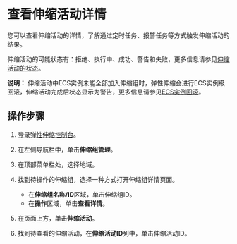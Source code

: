 # 查看伸缩活动详情

您可以查看伸缩活动的详情，了解通过定时任务、报警任务等方式触发伸缩活动的结果。

伸缩活动的可能状态有：拒绝、执行中、成功、警告和失败，更多信息请参见[伸缩活动的状态](/cn.zh-CN/监控/伸缩活动/伸缩活动概述.md)。

**说明：** 伸缩活动中ECS实例未能全部加入伸缩组时，弹性伸缩会进行ECS实例级回滚，伸缩活动完成后状态显示为警告，更多信息请参见[ECS实例回滚](/cn.zh-CN/监控/伸缩活动/伸缩活动概述.md)。

## 操作步骤

1.  登录[弹性伸缩控制台](https://essnew.console.aliyun.com/)。

2.  在左侧导航栏中，单击**伸缩组管理**。

3.  在顶部菜单栏处，选择地域。

4.  找到待操作的伸缩组，选择一种方式打开伸缩组详情页面。

    -   在**伸缩组名称/ID**区域，单击伸缩组ID。
    -   在**操作**区域，单击**查看详情**。
5.  在页面上方，单击**伸缩活动**。

6.  找到待查看的伸缩活动，在**伸缩活动ID**列中，单击伸缩活动ID。


